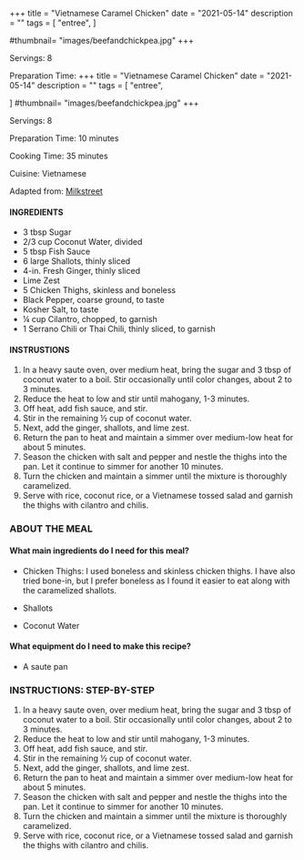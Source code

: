 +++
title = "Vietnamese Caramel Chicken"
date = "2021-05-14"
description = ""
tags = [
    "entree",
]

#thumbnail= "images/beefandchickpea.jpg"
+++

Servings: 8 <!--more-->

Preparation Time: +++
title = "Vietnamese Caramel Chicken"
date = "2021-05-14"
description = ""
tags = [
    "entree",
   
]
#thumbnail= "images/beefandchickpea.jpg"
+++

Servings: 8 <!--more-->

Preparation Time: 10 minutes

Cooking Time: 35 minutes

Cuisine: Vietnamese

Adapted from: [Milkstreet](https://www.177milkstreet.com/recipes/vietnamese-caramel-chicken)

#### INGREDIENTS 

* 3 tbsp Sugar 
* 2/3 cup Coconut Water, divided
* 5 tbsp Fish Sauce 
* 6 large Shallots, thinly sliced
* 4-in. Fresh Ginger, thinly sliced 
* Lime Zest 
* 5 Chicken Thighs, skinless and boneless
* Black Pepper, coarse ground, to taste
* Kosher Salt, to taste
* ¼ cup Cilantro, chopped, to garnish 
* 1 Serrano Chili or Thai Chili, thinly sliced, to garnish 

#### INSTRUSTIONS

1. In a heavy saute oven, over medium heat, bring the sugar and 3 tbsp of coconut water to a boil. Stir occasionally until color changes, about 2 to 3 minutes. 
2. Reduce the heat to low and stir until mahogany, 1-3 minutes. 
3. Off heat, add fish sauce, and stir. 
4. Stir in the remaining ½ cup of coconut water.
5. Next, add the ginger, shallots, and lime zest. 
6. Return the pan to heat and maintain a simmer over medium-low heat for about 5 minutes. 
7. Season the chicken with salt and pepper and nestle the thighs into the pan. Let it continue to simmer for another 10 minutes. 
8. Turn the chicken and maintain a simmer until the mixture is thoroughly caramelized. 
9. Serve with rice, coconut rice, or a Vietnamese tossed salad and garnish the thighs with cilantro and chilis. 

### ABOUT THE MEAL

#### What main ingredients do I need for this meal?

* Chicken Thighs: I used boneless and skinless chicken thighs. I have also tried bone-in, but I prefer boneless as I found it easier to eat along with the caramelized shallots. 

* Shallots 

* Coconut Water 

#### What equipment do I need to make this recipe?

* A saute pan 

### INSTRUCTIONS: STEP-BY-STEP 

1. In a heavy saute oven, over medium heat, bring the sugar and 3 tbsp of coconut water to a boil. Stir occasionally until color changes, about 2 to 3 minutes. 
2. Reduce the heat to low and stir until mahogany, 1-3 minutes. 
3. Off heat, add fish sauce, and stir. 
4. Stir in the remaining ½ cup of coconut water.
5. Next, add the ginger, shallots, and lime zest. 
6. Return the pan to heat and maintain a simmer over medium-low heat for about 5 minutes. 
7. Season the chicken with salt and pepper and nestle the thighs into the pan. Let it continue to simmer for another 10 minutes. 
8. Turn the chicken and maintain a simmer until the mixture is thoroughly caramelized. 
9. Serve with rice, coconut rice, or a Vietnamese tossed salad and garnish the thighs with cilantro and chilis. 
